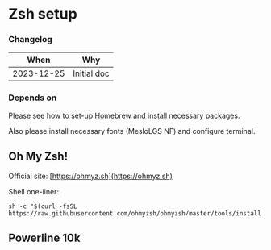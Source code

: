 # Zsh setup


### Changelog

| When        | Why                                                           |
|-------------|---------------------------------------------------------------|
| 2023-12-25  | Initial doc


### Depends on

Please see how to set-up Homebrew and install necessary packages.

Also please install necessary fonts (MesloLGS NF) and configure terminal.


## Oh My Zsh!

Official site: [https://ohmyz.sh](https://ohmyz.sh)

Shell one-liner:

```shell
sh -c "$(curl -fsSL https://raw.githubusercontent.com/ohmyzsh/ohmyzsh/master/tools/install.sh)"
```


## Powerline 10k

